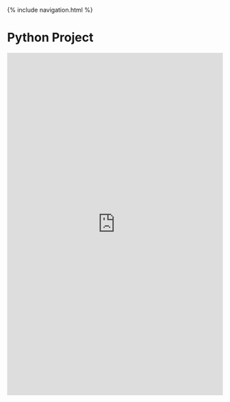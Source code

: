 {% include navigation.html %}

# Python Project

<iframe frameborder="0" width="100%" height="800px" src="https://replit.com/@SonakshiBhalla/Sonakshi?lite=true#main.py">

## Replit Artifacts
### Week 0
### Week 1
### Week 2
Partner code:
```
  class newFibonacci(): # ethan commit, fibonacci with OOP
  def __init__(self):
    print("1", end=" ") # 0 will always start the sequence
  def __call__(self, n):
    x = 0
    y = 1
    z = 0
    fs = []
    for i in range(n-1):
        z = x + y
        x = y
        y = z
        i += 1
        fs.append(z)
        print(z, end = " ")
    print()
      
def testerf(): # tester for OOP fibonacci
  try:
    y = int(input("Enter to what term you want the fibonacci sequence to go to: "))
    f = newFibonacci()
    f(y)
  except:
    print("Something went wrong")

```
### Week 3
